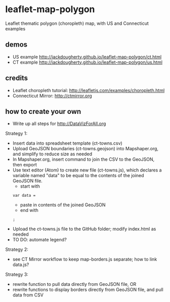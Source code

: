 # leaflet-map-polygon
Leaflet thematic polygon (choropleth) map, with US and Connecticut examples

## demos
- US example http://jackdougherty.github.io/leaflet-map-polygon/ct.html
- CT example http://jackdougherty.github.io/leaflet-map-polygon/us.html

## credits
- Leaflet choropleth tutorial: http://leafletjs.com/examples/choropleth.html
- Connecticut Mirror: http://ctmirror.org

## how to create your own

- Write up all steps for http://DataVizForAll.org

Strategy 1:

- Insert data into spreadsheet template (ct-towns.csv)
- Upload GeoJSON boundaries (ct-towns.geojson) into Mapshaper.org, and simplify to reduce size as needed
- In Mapshaper.org, insert command to join the CSV to the GeoJSON, then export
- Use text editor (Atom) to create new file (ct-towns.js), which declares a variable named "data" to be equal to the contents of the joined GeoJSON file.
  - start with
  ```
  var data =
  ```
  - paste in contents of the joined GeoJSON
  - end with
  ```
  ;
  ```
- Upload the ct-towns.js file to the GitHub folder; modify index.html as needed
- TO DO: automate legend?

Strategy 2:

- see CT Mirror workflow to keep map-borders.js separate; how to link data.js?

Strategy 3:
- rewrite function to pull data directly from GeoJSON file, OR
- rewrite functions to display borders directly from GeoJSON file, and pull data from CSV
